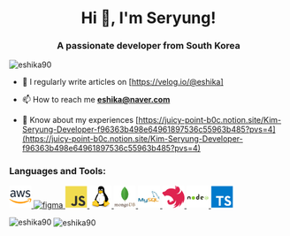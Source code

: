 <h1 align="center">Hi 👋, I'm Seryung!</h1>
<h3 align="center">A passionate developer from South Korea</h3>

<p align="left"> <img src="https://komarev.com/ghpvc/?username=eshika90&label=Profile%20views&color=0e75b6&style=flat" alt="eshika90" /> </p>

- 📝 I regularly write articles on [https://velog.io/@eshika]

- 📫 How to reach me **eshika@naver.com**

- 📄 Know about my experiences [https://juicy-point-b0c.notion.site/Kim-Seryung-Developer-f96363b498e64961897536c55963b485?pvs=4](https://juicy-point-b0c.notion.site/Kim-Seryung-Developer-f96363b498e64961897536c55963b485?pvs=4)

<p align="left">
</p>

<h3 align="left">Languages and Tools:</h3>
<p align="left"> <a href="https://aws.amazon.com" target="_blank" rel="noreferrer"> <img src="https://raw.githubusercontent.com/devicons/devicon/master/icons/amazonwebservices/amazonwebservices-original-wordmark.svg" alt="aws" width="40" height="40"/> </a> <a href="https://www.figma.com/" target="_blank" rel="noreferrer"> <img src="https://www.vectorlogo.zone/logos/figma/figma-icon.svg" alt="figma" width="40" height="40"/> </a> <a href="https://developer.mozilla.org/en-US/docs/Web/JavaScript" target="_blank" rel="noreferrer"> <img src="https://raw.githubusercontent.com/devicons/devicon/master/icons/javascript/javascript-original.svg" alt="javascript" width="40" height="40"/> </a> <a href="https://www.linux.org/" target="_blank" rel="noreferrer"> <img src="https://raw.githubusercontent.com/devicons/devicon/master/icons/linux/linux-original.svg" alt="linux" width="40" height="40"/> </a> <a href="https://www.mongodb.com/" target="_blank" rel="noreferrer"> <img src="https://raw.githubusercontent.com/devicons/devicon/master/icons/mongodb/mongodb-original-wordmark.svg" alt="mongodb" width="40" height="40"/> </a> <a href="https://www.mysql.com/" target="_blank" rel="noreferrer"> <img src="https://raw.githubusercontent.com/devicons/devicon/master/icons/mysql/mysql-original-wordmark.svg" alt="mysql" width="40" height="40"/> </a> <a href="https://nestjs.com/" target="_blank" rel="noreferrer"> <img src="https://raw.githubusercontent.com/devicons/devicon/master/icons/nestjs/nestjs-plain.svg" alt="nestjs" width="40" height="40"/> </a> <a href="https://nodejs.org" target="_blank" rel="noreferrer"> <img src="https://raw.githubusercontent.com/devicons/devicon/master/icons/nodejs/nodejs-original-wordmark.svg" alt="nodejs" width="40" height="40"/> </a> <a href="https://www.typescriptlang.org/" target="_blank" rel="noreferrer"> <img src="https://raw.githubusercontent.com/devicons/devicon/master/icons/typescript/typescript-original.svg" alt="typescript" width="40" height="40"/> </a> </p>

<p><img align="left" src="https://github-readme-stats.vercel.app/api/top-langs?username=eshika90&show_icons=true&locale=en&layout=compact" alt="eshika90" /></p>

<p>&nbsp;<img align="center" src="https://github-readme-stats.vercel.app/api?username=eshika90&show_icons=true&locale=en" alt="eshika90" /></p>

